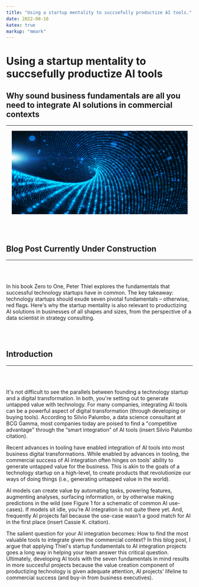 ```yaml
---
title: "Using a startup mentality to succsefully productize AI tools."
date: 2022-08-16
katex: true
markup: "mmark"
---
```

# Using a startup mentality to succsefully productize AI tools

## Why sound business fundamentals are all you need to integrate AI solutions in commercial contexts
---

<p align="center"> <img src="/posts/blog_AI_image_2.jpeg"/ width = "475" height = "225"> </p>

<br><br>

## Blog Post Currently Under Construction 

---

<br><br>

In his book Zero to One, Peter Thiel explores the fundamentals that successful technology startups have in common. The key takeaway: technology startups should exude seven pivotal fundamentals – otherwise, red flags. Here's why the startup mentality is also relevant to productizing AI solutions in businesses of all shapes and sizes, from the perspective of a data scientist in strategy consulting.

<br><br>

## Introduction
---

<br><br>

It's not difficult to see the parallels between founding a technology startup and a digital transformation. In both, you're setting out to generate untapped value with technology. For many companies, integrating AI tools can be a powerful aspect of digital transformation (through developing or buying tools). According to Silvio Palumbo, a data science consultant at BCG Gamma, most companies today are poised to find a "competitive advantage" through the “smart integration” of AI tools (insert Silvio Palumbo citation). 

Recent advances in tooling have enabled integration of AI tools into most business digital transformations. While enabled by advances in tooling, the commercial success of AI integration often hinges on tools' ability to generate untapped value for the business. This is akin to the goals of a technology startup on a high-level, to create products that revolutionize our ways of doing things (i.e., generating untapped value in the world). 

AI models can create value by automating tasks, powering features, augmenting analyses, surfacing information, or by otherwise making predictions in the wild (see Figure 1 for a schematic of common AI use-cases). If models sit idle, you’re AI integration is not quite there yet. And, frequently AI projects fail because the use-case wasn’t a good match for AI in the first place (insert Cassie K. citation). 

The salient question for your AI integration becomes: How to find the most valuable tools to integrate given the commercial context? In this blog post, I argue that applying Thiel's startup fundamentals to AI integration projects goes a long way in helping your team answer this critical question. Ultimately, developing AI tools with the seven fundamentals in mind results in more succesful projects because the value creation component of productizing technology is given adequate attention, AI projects' lifeline to commercial success (and buy-in from business executives).

<br><br>
